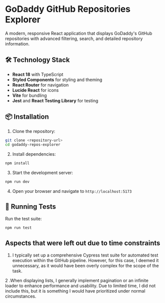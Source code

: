 # GoDaddy GitHub Repositories Explorer

A modern, responsive React application that displays GoDaddy's GitHub repositories with advanced filtering, search, and detailed repository information.


## 🛠️ Technology Stack

- **React 18** with TypeScript
- **Styled Components** for styling and theming
- **React Router** for navigation
- **Lucide React** for icons
- **Vite** for bundling
- **Jest** and **React Testing Library** for testing

## 📦 Installation

1. Clone the repository:
```bash
git clone <repository-url>
cd godaddy-repos-explorer
```

2. Install dependencies:
```bash
npm install
```

3. Start the development server:
```bash
npm run dev
```


4. Open your browser and navigate to `http://localhost:5173`

## 🧪 Running Tests

Run the test suite:
```bash
npm run test
```

## Aspects that were left out due to time constraints 
1. I typically set up a comprehensive Cypress test suite for automated test execution within the GitHub pipeline. However, for this case, I deemed it unnecessary, as it would have been overly complex for the scope of the task.

2 .When displaying lists, I generally implement pagination or an infinite loader to enhance performance and usability. Due to limited time, I did not include this, but it is something I would have prioritized under normal circumstances.

